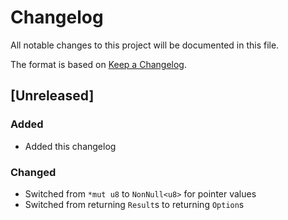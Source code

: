 <!-- Copyright 2017-2018 the authors. See the 'Copyright and license' section of the
README.md file at the top-level directory of this repository.

Licensed under the Apache License, Version 2.0 (the LICENSE-APACHE file) or
the MIT license (the LICENSE-MIT file) at your option. This file may not be
copied, modified, or distributed except according to those terms. -->

# Changelog

All notable changes to this project will be documented in this file.

The format is based on [Keep a Changelog](http://keepachangelog.com/en/1.0.0/).

## [Unreleased]

### Added
- Added this changelog

### Changed
- Switched from `*mut u8` to `NonNull<u8>` for pointer values
- Switched from returning `Result`s to returning `Option`s
